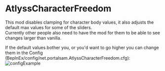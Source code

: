 # AtlyssCharacterFreedom

This mod disables clamping for character body values, it also adjusts the default max values for some of the sliders.<br />
Currently other people also need to have the mod for them to be able to see changes larger than vanilla.<br />

If the default values bother you, or you'd want to go higher you can change them in the Config (BepInEx/config/net.portalsam.AtlyssCharacterFreedom.cfg):
![configExample](https://github.com/user-attachments/assets/268bb2f7-7a0d-4dd2-b1c1-b60f1fa9ce3c)
